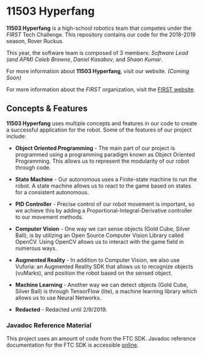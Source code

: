 # 11503 Hyperfang
**11503 Hyperfang** is a high-school robotics team that competes under the *FIRST* Tech Challenge. This repository contains our code for the 2018-2019 season, Rover Ruckus.

This year, the software team is composed of 3 members: *Software Lead (and APM) Caleb Browne*, *Daniel Kasabov*, and *Shaan Kumar*.

For more information about **11503 Hyperfang**, visit our website. *(Coming Soon)*

For more information about the *FIRST* organization, visit the [FIRST website](https://www.firstinspires.org/).

## Concepts & Features
**11503 Hyperfang** uses multiple concepts and features in our code to create a successful application for the robot. Some of the features of our project include:

* **Object Oriented Programming** - The main part of our project is programmed using a programming paradigm known as Object Oriented Programming. This allows us to represent the modularity of our robot through code.

* **State Machine** - Our autonomous uses a Finite-state machine to run the robot. A state machine allows us to react to the game based on states for a consistent autonomous.

* **PID Controller** - Precise control of our robot movement is important, so we achieve this by adding a Proportional-Integral-Derivative controller to our movement methods.

* **Computer Vision** - One way we can sense objects (Gold Cube, Silver Ball), is by utilizing an Open Source Computer Vision Library called OpenCV. Using OpenCV allows us to interact with the game field in numerous ways.

* **Augmented Reality** - In addition to Computer Vision, we also use Vuforia: an Augmented Reality SDK that allows us to recognize objects (vuMarks), and position the robot based on the sensed object.

* **Machine Learning** - Another way we can detect objects (Gold Cube, Silver Ball) is through TensorFlow (lite), a machine learning library which allows us to use Neural Networks.

* **Redacted** - Redacted until 2/9/2019.

### Javadoc Reference Material
This project uses an amount of code from the FTC SDK. Javadoc reference documentation for the FTC SDK is accessible [online](http://ftctechnh.github.io/ftc_app/doc/javadoc/index).
